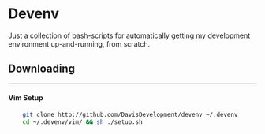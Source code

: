 
# Devenv

Just a collection of bash-scripts for automatically getting my development environment up-and-running, from scratch.

## Downloading
---

#### Vim Setup
```bash
    git clone http://github.com/DavisDevelopment/devenv ~/.devenv
    cd ~/.devenv/vim/ && sh ./setup.sh
```